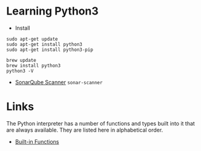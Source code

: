 # Learning Python3

- Install
```
sudo apt-get update
sudo apt-get install python3
sudo apt-get install python3-pip

brew update
brew install python3
python3 -V
```

- [SonarQube Scanner](https://docs.sonarqube.org/display/PLUG/SonarPython)
```sonar-scanner```
# Links
The Python interpreter has a number of functions and types built 
into it that are always available. They are listed here in 
alphabetical order.
- [Built-in Functions](https://docs.python.org/3/library/functions.html)
